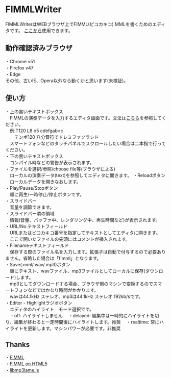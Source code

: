 # FlMMLWriter
FlMMLWriterはWEBブラウザ上でFlMML(ピコカキコ) MMLを書くためのエディタです。
[ここから](https://misosouP6250.github.io/FlMMLWriter)使用できます。  

## 動作確認済みブラウザ
・Chrome v51  
・Firefox v47  
・Edge  
その他、古いIE、Opera以外なら動くかと思います(未検証)。

## 使い方
・上の黒いテキストボックス  
　FlMMLの演奏データを入力するエディタ画面です。文法は[こちら](http://flmml.codeplex.com/wikipage?title=Reference)を参照してください。  
　例:T120 L8 o5 cdefgab&lt;c  
　　テンポ120 八分音符でドレミファソラシド  
　スマートフォンなどのタッチパネルでスクロールしたい場合は二本指で行ってください。  
・下の黒いテキストボックス  
　コンパイル時などの警告が表示されます。  
・ファイルを選択/参照/choose file等\(ブラウザによる\)  
　ローカルの演奏データ\(text\)を参照してエディタに開きます。
・Reloadボタン  
　ローカルデータを開きなおします。  
・Play/Pause/Stopボタン  
　順に再生/一時停止/停止ボタンです。  
・スライドバー  
　音量を調節できます。  
・スライドバー隣の領域  
　情報(音量、バッファ中、レンダリング中、再生時間など)が表示されます。  
・URL/No\.テキストフィールド  
　URLまたはピコカキコ番号を指定してテキストとしてエディタに開きます。  
　ここで開いたファイルの先頭にはコメントが挿入されます。  
・Filenameテキストフィールド  
　保存する際のファイル名を入力します。拡張子は自動で付与するので必要ありません。省略した場合は「flmml」となります。  
・Save\(\.mml/\.wav/\.mp3)ボタン  
　順にテキスト、wavファイル、mp3ファイルとしてローカルに保存\(ダウンロード\)します。  
　mp3としてダウンロードする場合、ブラウザ側のマシンで変換するのでスマートフォンなどではかなり時間がかかります。  
　wavは44.1kHz ステレオ、mp3は44.1kHz ステレオ 192kb/sです。  
・Editor - Highlightラジオボタン  
　エディタのハイライト　モード選択です。  
　・off: ハイライトしません
　・delayed: 編集中は一時的にハイライトを切り、編集が終わると一定時間後にハイライトします。推奨
　・realtime: 常にハイライトを更新します。マシンパワーが必要です。非推奨

## Thanks
・[FlMML](https://flmml.codeplex.com/)  
・[FlMML on HTML5](https://github.com/carborane3/FlMMLonHTML5)  
・[libmp3lame.js](https://github.com/kobigurk/libmp3lame-js)  
